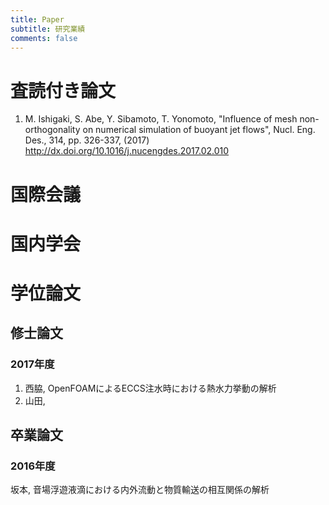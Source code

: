 ```yaml
---
title: Paper
subtitle: 研究業績
comments: false
---
```


# 査読付き論文
1. M. Ishigaki, S. Abe, Y. Sibamoto, T. Yonomoto, "Influence of mesh non-orthogonality on numerical simulation of buoyant jet flows", Nucl. Eng. Des., 314, pp. 326-337, (2017) http://dx.doi.org/10.1016/j.nucengdes.2017.02.010

# 国際会議

# 国内学会

# 学位論文

## 修士論文
### 2017年度
1. 西脇, OpenFOAMによるECCS注水時における熱水力挙動の解析
2. 山田, 

## 卒業論文
### 2016年度
坂本, 音場浮遊液滴における内外流動と物質輸送の相互関係の解析